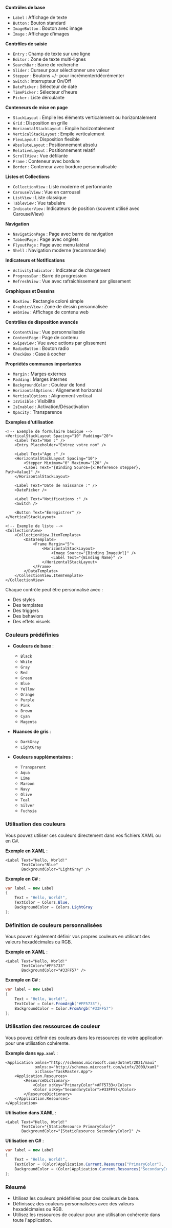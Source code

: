 **Contrôles de base**
- `Label` : Affichage de texte
- `Button` : Bouton standard
- `ImageButton` : Bouton avec image
- `Image` : Affichage d'images

**Contrôles de saisie**
- `Entry` : Champ de texte sur une ligne
- `Editor` : Zone de texte multi-lignes
- `SearchBar` : Barre de recherche
- `Slider` : Curseur pour sélectionner une valeur
- `Stepper` : Boutons +/- pour incrémenter/décrémenter
- `Switch` : Interrupteur On/Off
- `DatePicker` : Sélecteur de date
- `TimePicker` : Sélecteur d'heure
- `Picker` : Liste déroulante

**Conteneurs de mise en page**
- `StackLayout` : Empile les éléments verticalement ou horizontalement
- `Grid` : Disposition en grille
- `HorizontalStackLayout` : Empile horizontalement
- `VerticalStackLayout` : Empile verticalement
- `FlexLayout` : Disposition flexible
- `AbsoluteLayout` : Positionnement absolu
- `RelativeLayout` : Positionnement relatif
- `ScrollView` : Vue défilante
- `Frame` : Conteneur avec bordure
- `Border` : Conteneur avec bordure personnalisable

**Listes et Collections**
- `CollectionView` : Liste moderne et performante
- `CarouselView` : Vue en carrousel
- `ListView` : Liste classique
- `TableView` : Vue tabulaire
- `IndicatorView` : Indicateurs de position (souvent utilisé avec CarouselView)

**Navigation**
- `NavigationPage` : Page avec barre de navigation
- `TabbedPage` : Page avec onglets
- `FlyoutPage` : Page avec menu latéral
- `Shell` : Navigation moderne (recommandée)

**Indicateurs et Notifications**
- `ActivityIndicator` : Indicateur de chargement
- `ProgressBar` : Barre de progression
- `RefreshView` : Vue avec rafraîchissement par glissement

**Graphiques et Dessins**
- `BoxView` : Rectangle coloré simple
- `GraphicsView` : Zone de dessin personnalisée
- `WebView` : Affichage de contenu web

**Contrôles de disposition avancés**
- `ContentView` : Vue personnalisable
- `ContentPage` : Page de contenu
- `SwipeView` : Vue avec actions par glissement
- `RadioButton` : Bouton radio
- `CheckBox` : Case à cocher

**Propriétés communes importantes**
- `Margin` : Marges externes
- `Padding` : Marges internes
- `BackgroundColor` : Couleur de fond
- `HorizontalOptions` : Alignement horizontal
- `VerticalOptions` : Alignement vertical
- `IsVisible` : Visibilité
- `IsEnabled` : Activation/Désactivation
- `Opacity` : Transparence

**Exemples d'utilisation**

```xaml
<!-- Exemple de formulaire basique -->
<VerticalStackLayout Spacing="10" Padding="20">
    <Label Text="Nom :" />
    <Entry Placeholder="Entrez votre nom" />
    
    <Label Text="Age :" />
    <HorizontalStackLayout Spacing="10">
        <Stepper Minimum="0" Maximum="120" />
        <Label Text="{Binding Source={x:Reference stepper}, Path=Value}" />
    </HorizontalStackLayout>
    
    <Label Text="Date de naissance :" />
    <DatePicker />
    
    <Label Text="Notifications :" />
    <Switch />
    
    <Button Text="Enregistrer" />
</VerticalStackLayout>

<!-- Exemple de liste -->
<CollectionView>
    <CollectionView.ItemTemplate>
        <DataTemplate>
            <Frame Margin="5">
                <HorizontalStackLayout>
                    <Image Source="{Binding ImageUrl}" />
                    <Label Text="{Binding Name}" />
                </HorizontalStackLayout>
            </Frame>
        </DataTemplate>
    </CollectionView.ItemTemplate>
</CollectionView>
```

Chaque contrôle peut être personnalisé avec :
- Des styles
- Des templates
- Des triggers
- Des behaviors
- Des effets visuels

### Couleurs prédéfinies

- **Couleurs de base** :
  - `Black`
  - `White`
  - `Gray`
  - `Red`
  - `Green`
  - `Blue`
  - `Yellow`
  - `Orange`
  - `Purple`
  - `Pink`
  - `Brown`
  - `Cyan`
  - `Magenta`

- **Nuances de gris** :
  - `DarkGray`
  - `LightGray`

- **Couleurs supplémentaires** :
  - `Transparent`
  - `Aqua`
  - `Lime`
  - `Maroon`
  - `Navy`
  - `Olive`
  - `Teal`
  - `Silver`
  - `Fuchsia`

### Utilisation des couleurs

Vous pouvez utiliser ces couleurs directement dans vos fichiers XAML ou en C#.

**Exemple en XAML** :
```xaml
<Label Text="Hello, World!" 
       TextColor="Blue" 
       BackgroundColor="LightGray" />
```

**Exemple en C#** :
```csharp
var label = new Label
{
    Text = "Hello, World!",
    TextColor = Colors.Blue,
    BackgroundColor = Colors.LightGray
};
```

### Définition de couleurs personnalisées

Vous pouvez également définir vos propres couleurs en utilisant des valeurs hexadécimales ou RGB.

**Exemple en XAML** :
```xaml
<Label Text="Hello, World!" 
       TextColor="#FF5733" 
       BackgroundColor="#33FF57" />
```

**Exemple en C#** :
```csharp
var label = new Label
{
    Text = "Hello, World!",
    TextColor = Color.FromArgb("#FF5733"),
    BackgroundColor = Color.FromArgb("#33FF57")
};
```

### Utilisation des ressources de couleur

Vous pouvez définir des couleurs dans les ressources de votre application pour une utilisation cohérente.

**Exemple dans `App.xaml`** :
```xaml
<Application xmlns="http://schemas.microsoft.com/dotnet/2021/maui"
             xmlns:x="http://schemas.microsoft.com/winfx/2009/xaml"
             x:Class="TaskMaster.App">
    <Application.Resources>
        <ResourceDictionary>
            <Color x:Key="PrimaryColor">#FF5733</Color>
            <Color x:Key="SecondaryColor">#33FF57</Color>
        </ResourceDictionary>
    </Application.Resources>
</Application>
```

**Utilisation dans XAML** :
```xaml
<Label Text="Hello, World!" 
       TextColor="{StaticResource PrimaryColor}" 
       BackgroundColor="{StaticResource SecondaryColor}" />
```

**Utilisation en C#** :
```csharp
var label = new Label
{
    Text = "Hello, World!",
    TextColor = (Color)Application.Current.Resources["PrimaryColor"],
    BackgroundColor = (Color)Application.Current.Resources["SecondaryColor"]
};
```

### Résumé

- Utilisez les couleurs prédéfinies pour des couleurs de base.
- Définissez des couleurs personnalisées avec des valeurs hexadécimales ou RGB.
- Utilisez les ressources de couleur pour une utilisation cohérente dans toute l'application.